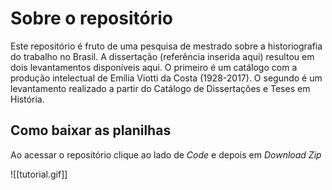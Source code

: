 # Sobre o repositório

Este repositório é fruto de uma pesquisa de mestrado sobre a historiografia do trabalho no Brasil. A dissertação (referência inserida aqui) resultou em dois levantamentos disponíveis aqui. O primeiro é um catálogo com a produção intelectual de Emília Viotti da Costa (1928-2017). O segundo é um levantamento realizado a partir do Catálogo de Dissertações e Teses em História.

## Como baixar as planilhas

Ao acessar o repositório clique ao lado de *Code* e depois em *Download Zip*

![[tutorial.gif]]

